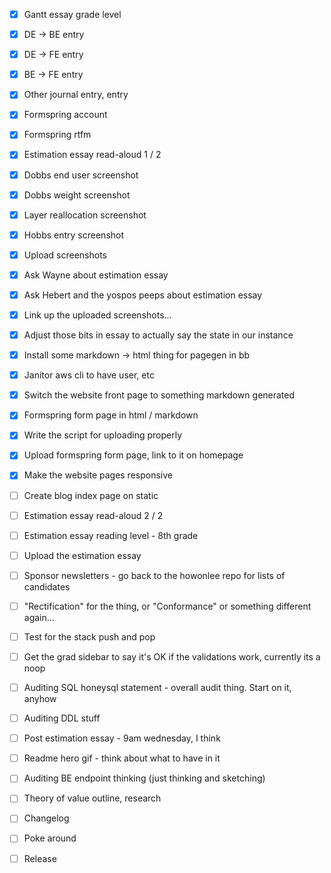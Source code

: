 - [x] Gantt essay grade level
- [x] DE -> BE entry
- [x] DE -> FE entry
- [x] BE -> FE entry
- [x] Other journal entry, entry

- [x] Formspring account
- [x] Formspring rtfm
- [x] Estimation essay read-aloud 1 / 2
- [x] Dobbs end user screenshot
- [x] Dobbs weight screenshot
- [x] Layer reallocation screenshot
- [x] Hobbs entry screenshot
- [x] Upload screenshots

- [x] Ask Wayne about estimation essay
- [x] Ask Hebert and the yospos peeps about estimation essay
- [x] Link up the uploaded screenshots...
- [x] Adjust those bits in essay to actually say the state in our instance

- [x] Install some markdown -> html thing for pagegen in bb
- [x] Janitor aws cli to have user, etc
- [x] Switch the website front page to something markdown generated
- [x] Formspring form page in html / markdown
- [x] Write the script for uploading properly
- [x] Upload formspring form page, link to it on homepage
- [x] Make the website pages responsive

- [ ] Create blog index page on static
- [ ] Estimation essay read-aloud 2 / 2
- [ ] Estimation essay reading level - 8th grade
- [ ] Upload the estimation essay
- [ ] Sponsor newsletters - go back to the howonlee repo for lists of candidates
- [ ] "Rectification" for the thing, or "Conformance" or something different again...
- [ ] Test for the stack push and pop
- [ ] Get the grad sidebar to say it's OK if the validations work, currently its a noop

- [ ] Auditing SQL honeysql statement - overall audit thing. Start on it, anyhow
- [ ] Auditing DDL stuff
- [ ] Post estimation essay - 9am wednesday, I think
- [ ] Readme hero gif - think about what to have in it

- [ ] Auditing BE endpoint thinking (just thinking and sketching)
- [ ] Theory of value outline, research
- [ ] Changelog
- [ ] Poke around
- [ ] Release
